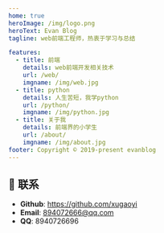 ```yaml
---
home: true
heroImage: /img/logo.png
heroText: Evan Blog
tagline: web前端工程师，热衷于学习与总结

features:
  - title: 前端
    details: web前端开发相关技术
    url: /web/
    imgname: /img/web.jpg
  - title: python
    details: 人生苦短，我学python
    url: /python/
    imgname: /img/python.jpg
  - title: 关于我
    details: 前端界的小学生
    url: /about/
    imgname: /img/about.jpg
footer: Copyright © 2019-present evanblog
---
```




## :email: 联系

- **Github**: <https://github.com/xugaoyi>
- **Email**: <a href="mailto:894072666@qq.com">894072666@qq.com</a>
- **QQ**: 8940726696


